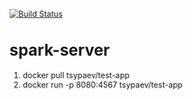 [![Build Status](https://travis-ci.org/Tsypaev/spark-server.svg?branch=master)](https://travis-ci.org/Tsypaev/spark-server)
# spark-server

1) docker pull tsypaev/test-app
2) docker run -p 8080:4567 tsypaev/test-app
